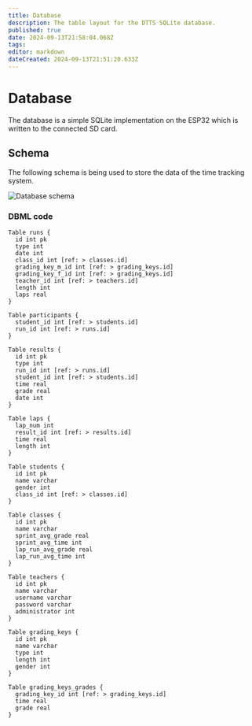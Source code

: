 ```yaml
---
title: Database
description: The table layout for the DTTS SQLite database.
published: true
date: 2024-09-13T21:58:04.068Z
tags: 
editor: markdown
dateCreated: 2024-09-13T21:51:20.633Z
---
```


# Database

The database is a simple SQLite implementation on the ESP32 which is written to the connected SD card.

## Schema

The following schema is being used to store the data of the time tracking system.

![Database schema](https://assets.double-d.software/api/public/dl/0WiV6Pwx?inline=true)

### DBML code

```
Table runs {
  id int pk
  type int
  date int
  class_id int [ref: > classes.id]
  grading_key_m_id int [ref: > grading_keys.id]
  grading_key_f_id int [ref: > grading_keys.id]
  teacher_id int [ref: > teachers.id]
  length int
  laps real
}

Table participants {
  student_id int [ref: > students.id]
  run_id int [ref: > runs.id]
}

Table results {
  id int pk
  type int
  run_id int [ref: > runs.id]
  student_id int [ref: > students.id]
  time real
  grade real
  date int
}

Table laps {
  lap_num int
  result_id int [ref: > results.id]
  time real
  length int
}

Table students {
  id int pk
  name varchar
  gender int
  class_id int [ref: > classes.id]
}

Table classes {
  id int pk
  name varchar
  sprint_avg_grade real
  sprint_avg_time int
  lap_run_avg_grade real
  lap_run_avg_time int
}

Table teachers {
  id int pk
  name varchar
  username varchar
  password varchar
  administrator int
}

Table grading_keys {
  id int pk
  name varchar
  type int
  length int
  gender int
}

Table grading_keys_grades {
  grading_key_id int [ref: > grading_keys.id]
  time real
  grade real
}
```